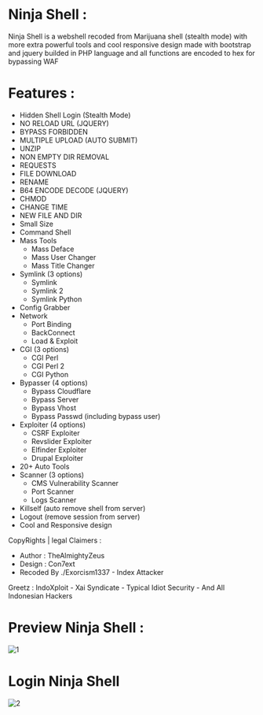 # Ninja Shell : 
Ninja Shell is a webshell recoded from Marijuana shell (stealth mode) with more extra powerful tools and cool responsive design made with bootstrap and jquery
builded in PHP language and all functions are encoded to hex for bypassing WAF

# Features :
* Hidden Shell Login (Stealth Mode)
* NO RELOAD URL (JQUERY)
* BYPASS FORBIDDEN
* MULTIPLE UPLOAD (AUTO SUBMIT)
* UNZIP
* NON EMPTY DIR REMOVAL
* REQUESTS
* FILE DOWNLOAD
* RENAME
* B64 ENCODE DECODE (JQUERY)
* CHMOD
* CHANGE TIME
* NEW FILE AND DIR
* Small Size
* Command Shell
* Mass Tools
    * Mass Deface
    * Mass User Changer 
    * Mass Title Changer
* Symlink (3 options)
    * Symlink
    * Symlink 2
    * Symlink Python
* Config Grabber
* Network
    * Port Binding
    * BackConnect
    * Load & Exploit
* CGI (3 options)
    * CGI Perl 
    * CGI Perl 2
    * CGI Python
* Bypasser (4 options)
    * Bypass Cloudflare
    * Bypass Server
    * Bypass Vhost
    * Bypass Passwd (including bypass user)
* Exploiter (4 options)
    * CSRF Exploiter
    * Revslider Exploiter
    * Elfinder Exploiter
    * Drupal Exploiter
* 20+ Auto Tools
* Scanner (3 options)
    * CMS Vulnerability Scanner
    * Port Scanner
    * Logs Scanner 
* Killself (auto remove shell from server)
* Logout (remove session from server)
* Cool and Responsive design

CopyRights | legal Claimers :
- Author : TheAlmightyZeus 
- Design : Con7ext 
- Recoded By ./Exorcism1337 - Index Attacker

Greetz : IndoXploit - Xai Syndicate - Typical Idiot Security - And All Indonesian Hackers

# Preview Ninja Shell : 
![1](https://user-images.githubusercontent.com/49679669/59239466-c4845500-8c2b-11e9-85ae-dcbc65a2b40b.png)

# Login Ninja Shell
![2](https://user-images.githubusercontent.com/49679669/59239523-f695b700-8c2b-11e9-92c2-38530a72312a.png)

